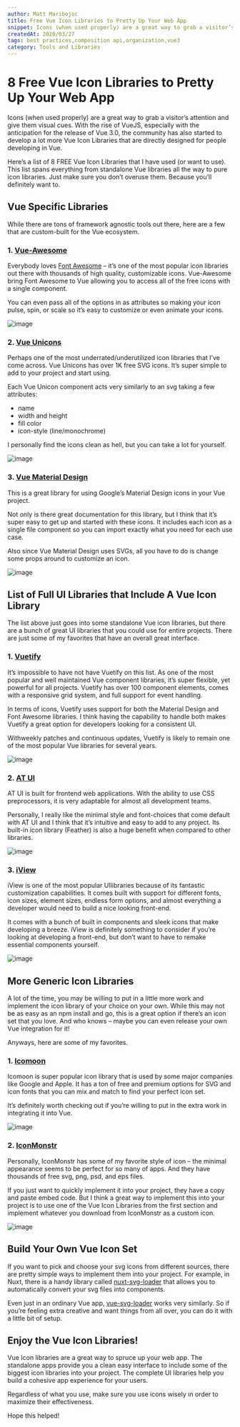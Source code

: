 ```yaml
---
author: Matt Maribojoc
title: Free Vue Icon Libraries to Pretty Up Your Web App
snippet: Icons (when used properly) are a great way to grab a visitor’s attention and give them visual cues.
createdAt: 2020/03/27
tags: best practices,composition api,organization,vue3
category: Tools and Libraries
---
```


# 8 Free Vue Icon Libraries to Pretty Up Your Web App

Icons (when used properly) are a great way to grab a visitor’s attention and give them visual cues. With the rise of VueJS, especially with the anticipation for the release of Vue 3.0, the community has also started to develop a lot more Vue Icon Libraries that are directly designed for people developing in Vue.

Here’s a list of 8 FREE Vue Icon Libraries that I have used (or want to use). This list spans everything from standalone Vue libraries all the way to pure icon libraries. Just make sure you don’t overuse them. Because you’ll definitely want to.

## Vue Specific Libraries

While there are tons of framework agnostic tools out there, here are a few that are custom-built for the Vue ecosystem.

### 1. [Vue-Awesome](https://github.com/Justineo/vue-awesome)

Everybody loves [Font Awesome](https://fontawesome.com/) – it’s one of the most popular icon libraries out there with thousands of high quality, customizable icons. Vue-Awesome bring Font Awesome to Vue allowing you to access all of the free icons with a single component.

You can even pass all of the options in as attributes so making your icon pulse, spin, or scale so it’s easy to customize or even animate your icons.

![image](https://user-images.githubusercontent.com/18535681/159400303-8cfa1f98-2d2b-410e-9935-480115197b8b.png)

### 2. [Vue Unicons](https://github.com/antonreshetov/vue-unicons)

Perhaps one of the most underrated/underutilized icon libraries that I’ve come across. Vue Unicons has over 1K free SVG icons. It’s super simple to add to your project and start using.

Each Vue Unicon component acts very similarly to an svg taking a few attributes:

- name
- width and height
- fill color
- icon-style (line/monochrome)

I personally find the icons clean as hell, but you can take a lot for yourself.

![image](https://user-images.githubusercontent.com/18535681/159401232-0bdfb060-af41-4b60-b9da-113ee0707435.png)

### 3. [Vue Material Design](https://github.com/robcresswell/vue-material-design-icons)

This is a great library for using Google’s Material Design icons in your Vue project.

Not only is there great documentation for this library, but I think that it’s super easy to get up and started with these icons. It includes each icon as a single file component so you can import exactly what you need for each use case.

Also since Vue Material Design uses SVGs, all you have to do is change some props around to customize an icon.

![image](https://user-images.githubusercontent.com/18535681/159401248-41d0c36e-9249-413b-aff3-300d959dbecf.png)

## List of Full UI Libraries that Include A Vue Icon Library

The list above just goes into some standalone Vue icon libraries, but there are a bunch of great UI libraries that you could use for entire projects. There are just some of my favorites that have an overall great interface.

### 1. [Vuetify](https://vuetifyjs.com/en/)

It’s impossible to have not have Vuetify on this list. As one of the most popular and well maintained Vue component libraries, it’s super flexible, yet powerful for all projects. Vuetify has over 100 component elements, comes with a responsive grid system, and full support for event handling.

In terms of icons, Vuetify uses support for both the Material Design and Font Awesome libraries. I think having the capability to handle both makes Vuetify a great option for developers looking for a consistent UI.

Withweekly patches and continuous updates, Vuetify is likely to remain one of the most popular Vue libraries for several years.

![image](https://user-images.githubusercontent.com/18535681/159401257-1d17bdb0-a4db-49c0-b78c-6121f5809590.png)

### 2. [AT UI](https://at-ui.github.io/at-ui/#/en)

AT UI is built for frontend web applications. With the ability to use CSS preprocessors, it is very adaptable for almost all development teams.

Personally, I really like the minimal style and font-choices that come default with AT UI and I think that it’s intuitive and easy to add to any project. Its built-in icon library (Feather) is also a huge benefit when compared to other libraries.

![image](https://user-images.githubusercontent.com/18535681/159401282-2f22a6f7-5cd9-47f6-a9da-6a56c0ccd420.png)

### 3. [iView](https://www.iviewui.com/)

iView is one of the most popular UIlibraries because of its fantastic customization capabilities. It comes built with support for different fonts, icon sizes, element sizes, endless form options, and almost everything a developer would need to build a nice looking front-end.

It comes with a bunch of built in components and sleek icons that make developing a breeze. iView is definitely something to consider if you’re looking at developing a front-end, but don’t want to have to remake essential components yourself.

![image](https://user-images.githubusercontent.com/18535681/159401293-659ee407-41aa-413e-b98d-72123c228032.png)

## More Generic Icon Libraries

A lot of the time, you may be willing to put in a little more work and implement the icon library of your choice on your own. While this may not be as easy as an npm install and go, this is a great option if there’s an icon set that you love. And who knows – maybe you can even release your own Vue integration for it!

Anyways, here are some of my favorites.

### 1. [Icomoon](https://icomoon.io/)

Icomoon is super popular icon library that is used by some major companies like Google and Apple. It has a ton of free and premium options for SVG and icon fonts that you can mix and match to find your perfect icon set.

It’s definitely worth checking out if you’re willing to put in the extra work in integrating it into Vue.

![image](https://user-images.githubusercontent.com/18535681/159401305-5d4ef30a-f975-4cf8-b1a0-e7c4766e9099.png)

### 2. [IconMonstr](https://iconmonstr.com/)

Personally, IconMonstr has some of my favorite style of icon – the minimal appearance seems to be perfect for so many of apps. And they have thousands of free svg, png, psd, and eps files.

If you just want to quickly implement it into your project, they have a copy and paste embed code. But I think a great way to implement this into your project is to use one of the Vue Icon Libraries from the first section and implement whatever you download from IconMonstr as a custom icon.

![image](https://user-images.githubusercontent.com/18535681/159401331-871dc47a-3803-462d-b1ec-a31d4e911833.png)

## Build Your Own Vue Icon Set

If you want to pick and choose your svg icons from different sources, there are pretty simple ways to implement them into your project. For example, in Nuxt, there is a handy library called [nuxt-svg-loader](https://www.npmjs.com/package/nuxt-svg-loader) that allows you to automatically convert your svg files into components.

Even just in an ordinary Vue app, [vue-svg-loader](https://www.npmjs.com/package/vue-svg-loader) works very similarly. So if you’re feeling extra creative and want things from all over, you can do it with a little bit of setup.

## Enjoy the Vue Icon Libraries!

Vue Icon libraries are a great way to spruce up your web app. The standalone apps provide you a clean easy interface to include some of the biggest icon libraries into your project. The complete UI libraries help you build a cohesive app experience for your users.

Regardless of what you use, make sure you use icons wisely in order to maximize their effectiveness.

Hope this helped!

